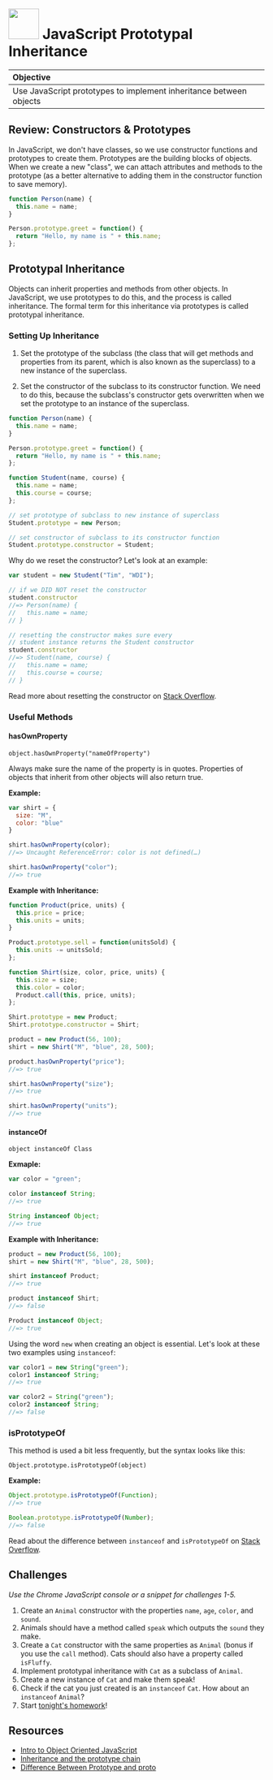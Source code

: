 # <img src="https://cloud.githubusercontent.com/assets/7833470/10423298/ea833a68-7079-11e5-84f8-0a925ab96893.png" width="60"> JavaScript Prototypal Inheritance

| Objective |
| :--- |
| Use JavaScript prototypes to implement inheritance between objects |

## Review: Constructors & Prototypes

In JavaScript, we don't have classes, so we use constructor functions and prototypes to create them. Prototypes are the building blocks of objects. When we create a new "class", we can attach attributes and methods to the prototype (as a better alternative to adding them in the constructor function to save memory).

```js
function Person(name) {
  this.name = name;
}

Person.prototype.greet = function() {
  return "Hello, my name is " + this.name;
};
```

## Prototypal Inheritance

Objects can inherit properties and methods from other objects. In JavaScript, we use prototypes to do this, and the process is called inheritance. The formal term for this inheritance via prototypes is called prototypal inheritance.

### Setting Up Inheritance

1. Set the prototype of the subclass (the class that will get methods and properties from its parent, which is also known as the superclass) to a new instance of the superclass.

2. Set the constructor of the subclass to its constructor function. We need to do this, because the subclass's constructor gets overwritten when we set the prototype to an instance of the superclass.

```js
function Person(name) {
  this.name = name;
}

Person.prototype.greet = function() {
  return "Hello, my name is " + this.name;
};

function Student(name, course) {
  this.name = name;
  this.course = course;
};

// set prototype of subclass to new instance of superclass
Student.prototype = new Person;

// set constructor of subclass to its constructor function
Student.prototype.constructor = Student;
```

Why do we reset the constructor? Let's look at an example:

```js
var student = new Student("Tim", "WDI");

// if we DID NOT reset the constructor
student.constructor
//=> Person(name) {
//   this.name = name;
// }

// resetting the constructor makes sure every
// student instance returns the Student constructor
student.constructor
//=> Student(name, course) {
//   this.name = name;
//   this.course = course;
// }
```

Read more about resetting the constructor on <a href="http://stackoverflow.com/questions/8453887/why-is-it-necessary-to-set-the-prototype-constructor" target="_blank">Stack Overflow</a>.

### Useful Methods

#### hasOwnProperty

`object.hasOwnProperty("nameOfProperty")`

Always make sure the name of the property is in quotes. Properties of objects that inherit from other objects will also return true.

**Example:**

```js
var shirt = {
  size: "M",
  color: "blue"
}

shirt.hasOwnProperty(color);
//=> Uncaught ReferenceError: color is not defined(…)

shirt.hasOwnProperty("color");
//=> true
```

**Example with Inheritance:**

```js
function Product(price, units) {
  this.price = price;
  this.units = units;
}

Product.prototype.sell = function(unitsSold) {
  this.units -= unitsSold;
};

function Shirt(size, color, price, units) {
  this.size = size;
  this.color = color;
  Product.call(this, price, units);
};

Shirt.prototype = new Product;
Shirt.prototype.constructor = Shirt;

product = new Product(56, 100);
shirt = new Shirt("M", "blue", 28, 500);

product.hasOwnProperty("price");
//=> true

shirt.hasOwnProperty("size");
//=> true

shirt.hasOwnProperty("units");
//=> true
```

#### instanceOf

`object instanceOf Class`

**Exmaple:**

```js
var color = "green";

color instanceof String;
//=> true

String instanceof Object;
//=> true
```

**Example with Inheritance:**

```js
product = new Product(56, 100);
shirt = new Shirt("M", "blue", 28, 500);

shirt instanceof Product;
//=> true

product instanceof Shirt;
//=> false

Product instanceof Object;
//=> true
```

Using the word `new` when creating an object is essential. Let's look at these two examples using `instanceof`:

```js
var color1 = new String("green");
color1 instanceof String;
//=> true

var color2 = String("green");
color2 instanceof String;
//=> false
```

### isPrototypeOf

This method is used a bit less frequently, but the syntax looks like this:

`Object.prototype.isPrototypeOf(object)`

**Example:**

```js
Object.prototype.isPrototypeOf(Function);
//=> true

Boolean.prototype.isPrototypeOf(Number);
//=> false
```

Read about the difference between `instanceof` and `isPrototypeOf` on <a href="http://stackoverflow.com/questions/2464426/whats-the-difference-between-isprototypeof-and-instanceof-in-javascript" target="_blank">Stack Overflow</a>.

## Challenges

*Use the Chrome JavaScript console or a snippet for challenges 1-5.*

1. Create an `Animal` constructor with the properties `name`, `age`, `color`, and `sound`.
2. Animals should have a method called `speak` which outputs the `sound` they make.
3. Create a `Cat` constructor with the same properties as `Animal` (bonus if you use the `call` method). Cats should also have a property called `isFluffy`.
4. Implement prototypal inheritance with `Cat` as a subclass of `Animal`.
5. Create a new instance of `Cat` and make them speak!
6. Check if the cat you just created is an `instanceof` `Cat`. How about an `instanceof` `Animal`?
7. Start <a href="https://github.com/sf-wdi-24/apartment-oop" target="_blank">tonight's homework</a>!

## Resources

* <a href="https://developer.mozilla.org/en-US/docs/Web/JavaScript/Introduction_to_Object-Oriented_JavaScript" target="_blank">Intro to Object Oriented JavaScript</a>
* <a href="https://developer.mozilla.org/en-US/docs/Web/JavaScript/Inheritance_and_the_prototype_chain" target="_blank">Inheritance and the prototype chain</a>
* <a href="http://geekabyte.blogspot.com/2013/03/difference-between-protoype-and-proto.html" target="_blank">Difference Between Prototype and proto</a>
